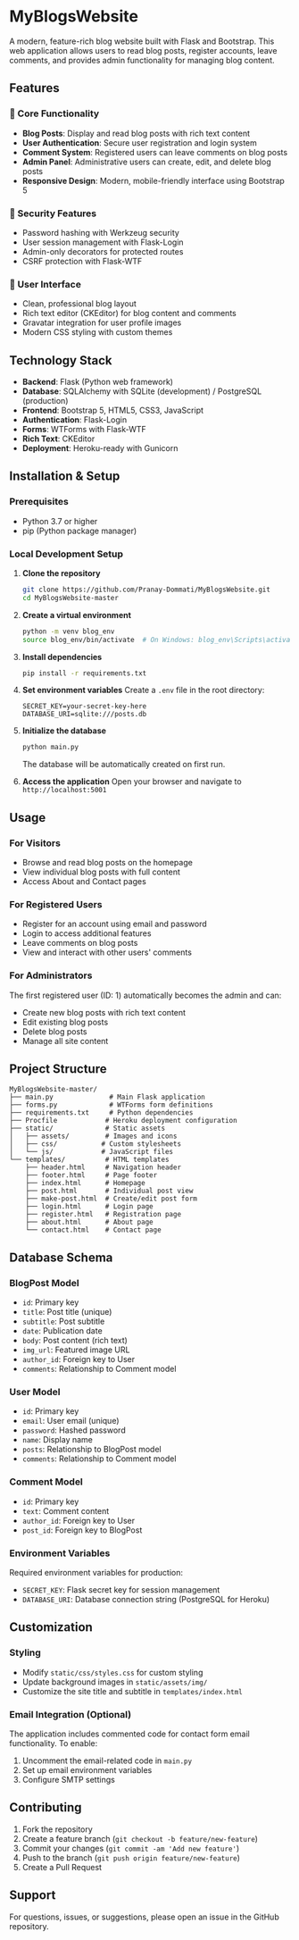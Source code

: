 # MyBlogsWebsite

A modern, feature-rich blog website built with Flask and Bootstrap. This web application allows users to read blog posts, register accounts, leave comments, and provides admin functionality for managing blog content.

## Features

### 🌟 Core Functionality
- **Blog Posts**: Display and read blog posts with rich text content
- **User Authentication**: Secure user registration and login system
- **Comment System**: Registered users can leave comments on blog posts
- **Admin Panel**: Administrative users can create, edit, and delete blog posts
- **Responsive Design**: Modern, mobile-friendly interface using Bootstrap 5

### 🔐 Security Features
- Password hashing with Werkzeug security
- User session management with Flask-Login
- Admin-only decorators for protected routes
- CSRF protection with Flask-WTF

### 🎨 User Interface
- Clean, professional blog layout
- Rich text editor (CKEditor) for blog content and comments
- Gravatar integration for user profile images
- Modern CSS styling with custom themes

## Technology Stack

- **Backend**: Flask (Python web framework)
- **Database**: SQLAlchemy with SQLite (development) / PostgreSQL (production)
- **Frontend**: Bootstrap 5, HTML5, CSS3, JavaScript
- **Authentication**: Flask-Login
- **Forms**: WTForms with Flask-WTF
- **Rich Text**: CKEditor
- **Deployment**: Heroku-ready with Gunicorn

## Installation & Setup

### Prerequisites
- Python 3.7 or higher
- pip (Python package manager)

### Local Development Setup

1. **Clone the repository**
   ```bash
   git clone https://github.com/Pranay-Dommati/MyBlogsWebsite.git
   cd MyBlogsWebsite-master
   ```

2. **Create a virtual environment**
   ```bash
   python -m venv blog_env
   source blog_env/bin/activate  # On Windows: blog_env\Scripts\activate
   ```

3. **Install dependencies**
   ```bash
   pip install -r requirements.txt
   ```

4. **Set environment variables**
   Create a `.env` file in the root directory:
   ```
   SECRET_KEY=your-secret-key-here
   DATABASE_URI=sqlite:///posts.db
   ```

5. **Initialize the database**
   ```bash
   python main.py
   ```
   The database will be automatically created on first run.

6. **Access the application**
   Open your browser and navigate to `http://localhost:5001`

## Usage

### For Visitors
- Browse and read blog posts on the homepage
- View individual blog posts with full content
- Access About and Contact pages

### For Registered Users
- Register for an account using email and password
- Login to access additional features
- Leave comments on blog posts
- View and interact with other users' comments

### For Administrators
The first registered user (ID: 1) automatically becomes the admin and can:
- Create new blog posts with rich text content
- Edit existing blog posts
- Delete blog posts
- Manage all site content

## Project Structure

```
MyBlogsWebsite-master/
├── main.py              # Main Flask application
├── forms.py             # WTForms form definitions
├── requirements.txt     # Python dependencies
├── Procfile            # Heroku deployment configuration
├── static/             # Static assets
│   ├── assets/         # Images and icons
│   ├── css/           # Custom stylesheets
│   └── js/            # JavaScript files
└── templates/          # HTML templates
    ├── header.html     # Navigation header
    ├── footer.html     # Page footer
    ├── index.html      # Homepage
    ├── post.html       # Individual post view
    ├── make-post.html  # Create/edit post form
    ├── login.html      # Login page
    ├── register.html   # Registration page
    ├── about.html      # About page
    └── contact.html    # Contact page
```

## Database Schema

### BlogPost Model
- `id`: Primary key
- `title`: Post title (unique)
- `subtitle`: Post subtitle
- `date`: Publication date
- `body`: Post content (rich text)
- `img_url`: Featured image URL
- `author_id`: Foreign key to User
- `comments`: Relationship to Comment model

### User Model
- `id`: Primary key
- `email`: User email (unique)
- `password`: Hashed password
- `name`: Display name
- `posts`: Relationship to BlogPost model
- `comments`: Relationship to Comment model

### Comment Model
- `id`: Primary key
- `text`: Comment content
- `author_id`: Foreign key to User
- `post_id`: Foreign key to BlogPost

### Environment Variables

Required environment variables for production:
- `SECRET_KEY`: Flask secret key for session management
- `DATABASE_URI`: Database connection string (PostgreSQL for Heroku)

## Customization

### Styling
- Modify `static/css/styles.css` for custom styling
- Update background images in `static/assets/img/`
- Customize the site title and subtitle in `templates/index.html`

### Email Integration (Optional)
The application includes commented code for contact form email functionality. To enable:
1. Uncomment the email-related code in `main.py`
2. Set up email environment variables
3. Configure SMTP settings

## Contributing

1. Fork the repository
2. Create a feature branch (`git checkout -b feature/new-feature`)
3. Commit your changes (`git commit -am 'Add new feature'`)
4. Push to the branch (`git push origin feature/new-feature`)
5. Create a Pull Request

## Support

For questions, issues, or suggestions, please open an issue in the GitHub repository.
